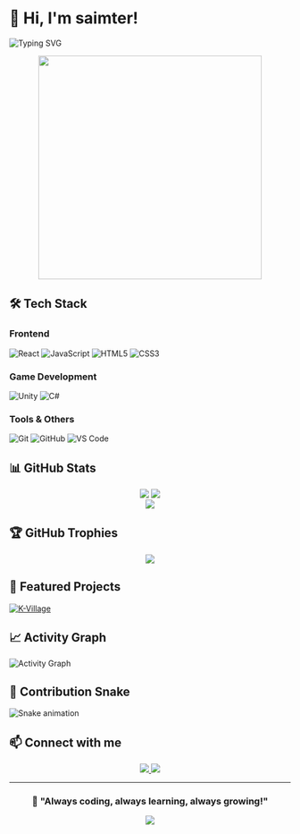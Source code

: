 # 👋 Hi, I'm saimter!

![Typing SVG](https://readme-typing-svg.herokuapp.com/?lines=Welcome+to+my+GitHub+Profile!;Full+Stack+Developer;React+%26+Unity+Enthusiast;Always+learning+new+things&font=Fira%20Code&center=true&width=800&height=50&color=61DAFB)

<div align="center">
  <img src="https://media.giphy.com/media/L1R1tvI9svkIWwpVYr/giphy.gif" width="400" />
</div>

## 🛠️ Tech Stack

### Frontend
![React](https://img.shields.io/badge/React-20232A?style=for-the-badge&logo=react&logoColor=61DAFB)
![JavaScript](https://img.shields.io/badge/JavaScript-F7DF1E?style=for-the-badge&logo=javascript&logoColor=black)
![HTML5](https://img.shields.io/badge/HTML5-E34F26?style=for-the-badge&logo=html5&logoColor=white)
![CSS3](https://img.shields.io/badge/CSS3-1572B6?style=for-the-badge&logo=css3&logoColor=white)

### Game Development
![Unity](https://img.shields.io/badge/Unity-100000?style=for-the-badge&logo=unity&logoColor=white)
![C#](https://img.shields.io/badge/C%23-239120?style=for-the-badge&logo=c-sharp&logoColor=white)

### Tools & Others
![Git](https://img.shields.io/badge/Git-F05032?style=for-the-badge&logo=git&logoColor=white)
![GitHub](https://img.shields.io/badge/GitHub-100000?style=for-the-badge&logo=github&logoColor=white)
![VS Code](https://img.shields.io/badge/VS_Code-0078D4?style=for-the-badge&logo=visual%20studio%20code&logoColor=white)

## 📊 GitHub Stats

<div align="center">
  <img src="https://github-readme-stats.vercel.app/api?username=saimter&show_icons=true&theme=tokyonight&include_all_commits=true&count_private=true" />
  <img src="https://github-readme-stats.vercel.app/api/top-langs/?username=saimter&layout=compact&theme=tokyonight" />
</div>

<div align="center">
  <img src="https://github-readme-streak-stats.herokuapp.com/?user=saimter&theme=tokyonight" />
</div>

## 🏆 GitHub Trophies

<div align="center">
  <img src="https://github-profile-trophy.vercel.app/?username=saimter&theme=onedark&column=7" />
</div>

## 🚀 Featured Projects

[![K-Village](https://github-readme-stats.vercel.app/api/pin/?username=saimter&repo=react_k_village&theme=tokyonight)](https://github.com/saimter/react_k_village)

## 📈 Activity Graph

![Activity Graph](https://github-readme-activity-graph.vercel.app/graph?username=saimter&theme=tokyo-night)

## 🐍 Contribution Snake

![Snake animation](https://github.com/saimter/saimter/blob/output/snake.svg)

## 📫 Connect with me

<div align="center">
  <a href="https://github.com/saimter">
    <img src="https://img.shields.io/badge/GitHub-100000?style=for-the-badge&logo=github&logoColor=white" />
  </a>
  <a href="mailto:your-email@example.com">
    <img src="https://img.shields.io/badge/Email-D14836?style=for-the-badge&logo=gmail&logoColor=white" />
  </a>
</div>

---

<div align="center">
  <h3>🎯 "Always coding, always learning, always growing!"</h3>
  <img src="https://profile-counter.glitch.me/saimter/count.svg" />
</div>
